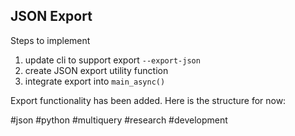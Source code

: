 ## JSON Export
Steps to implement
1. update cli to support export `--export-json`
2. create JSON export utility function
3. integrate export into `main_async()`

Export functionality has been added. Here is the structure for now: 


#json #python #multiquery #research #development